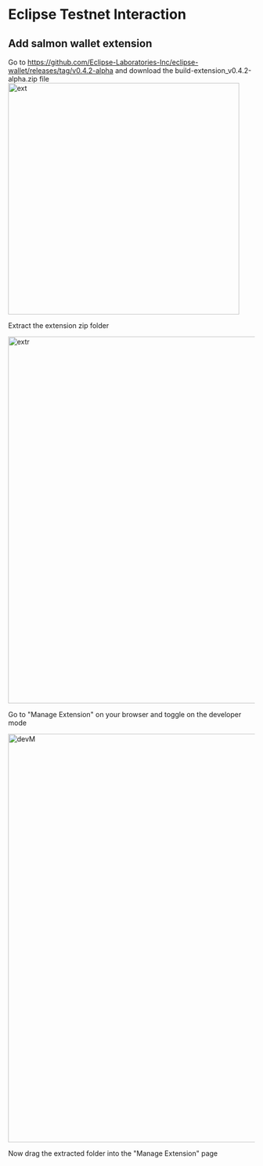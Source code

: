 # Eclipse Testnet Interaction
## Add salmon wallet extension
Go to https://github.com/Eclipse-Laboratories-Inc/eclipse-wallet/releases/tag/v0.4.2-alpha and download the build-extension_v0.4.2-alpha.zip file
<img width="472" alt="ext" src="https://github.com/user-attachments/assets/2564d165-20e9-43e5-ad85-bc84477b3b29">

Extract the extension zip folder

<img width="748" alt="extr" src="https://github.com/user-attachments/assets/8c204606-e031-4791-b08c-44a45e3e4bf4">

Go to "Manage Extension" on your browser and toggle on the developer mode

<img width="833" alt="devM" src="https://github.com/user-attachments/assets/eb1ab28c-bdef-41d1-9981-b40a550255bf">

Now drag the extracted folder into the "Manage Extension" page




